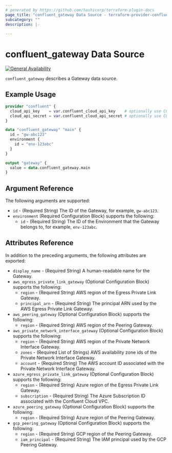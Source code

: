 ```yaml
---
# generated by https://github.com/hashicorp/terraform-plugin-docs
page_title: "confluent_gateway Data Source - terraform-provider-confluent"
subcategory: ""
description: |-
   
---
```


# confluent_gateway Data Source

[![General Availability](https://img.shields.io/badge/Lifecycle%20Stage-General%20Availability-%2345c6e8)](https://docs.confluent.io/cloud/current/api.html#section/Versioning/API-Lifecycle-Policy)

`confluent_gateway` describes a Gateway data source.

## Example Usage

```terraform
provider "confluent" {
  cloud_api_key    = var.confluent_cloud_api_key    # optionally use CONFLUENT_CLOUD_API_KEY env var
  cloud_api_secret = var.confluent_cloud_api_secret # optionally use CONFLUENT_CLOUD_API_SECRET env var
}

data "confluent_gateway" "main" {
  id = "gw-abc123"
  environment {
    id = "env-123abc"
  }
}

output "gateway" {
  value = data.confluent_gateway.main
}
```

<!-- schema generated by tfplugindocs -->
## Argument Reference

The following arguments are supported:

- `id` - (Required String) The ID of the Gateway, for example, `gw-abc123`.
- `environment` (Required Configuration Block) supports the following:
    - `id` - (Required String) The ID of the Environment that the Gateway belongs to, for example, `env-123abc`.

## Attributes Reference

In addition to the preceding arguments, the following attributes are exported:

- `display_name` - (Required String) A human-readable name for the Gateway.
- `aws_egress_private_link_gateway` (Optional Configuration Block) supports the following:
  - `region` - (Required String) AWS region of the Egress Private Link Gateway.
  - `principal_arn` - (Required String) The principal ARN used by the AWS Egress Private Link Gateway.
- `aws_peering_gateway` (Optional Configuration Block) supports the following:
  - `region` - (Required String) AWS region of the Peering Gateway.
- `aws_private_network_interface_gateway` (Optional Configuration Block) supports the following:
  - `region` - (Required String) AWS region of the Private Network Interface Gateway.
  - `zones` - (Required List of Strings) AWS availability zone ids of the Private Network Interface Gateway.
  - `account` - (Required String) The AWS account ID associated with the Private Network Interface Gateway.
- `azure_egress_private_link_gateway` (Optional Configuration Block) supports the following:
  - `region` - (Required String) Azure region of the Egress Private Link Gateway.
  - `subscription` - (Required String) The Azure Subscription ID associated with the Confluent Cloud VPC.
- `azure_peering_gateway` (Optional Configuration Block) supports the following:
  - `region` - (Required String) Azure region of the Peering Gateway.
- `gcp_peering_gateway` (Optional Configuration Block) supports the following:
  - `region` - (Required String) GCP region of the Peering Gateway.
  - `iam_principal` - (Required String) The IAM principal used by the GCP Peering Gateway.
